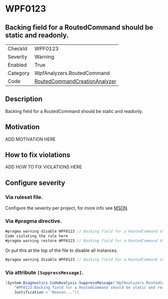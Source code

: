 # WPF0123
## Backing field for a RoutedCommand should be static and readonly.

<!-- start generated table -->
<table>
  <tr>
    <td>CheckId</td>
    <td>WPF0123</td>
  </tr>
  <tr>
    <td>Severity</td>
    <td>Warning</td>
  </tr>
  <tr>
    <td>Enabled</td>
    <td>True</td>
  </tr>
  <tr>
    <td>Category</td>
    <td>WpfAnalyzers.RoutedCommand</td>
  </tr>
  <tr>
    <td>Code</td>
    <td><a href="https://github.com/DotNetAnalyzers/WpfAnalyzers/blob/master/WpfAnalyzers/Analyzers/RoutedCommandCreationAnalyzer.cs">RoutedCommandCreationAnalyzer</a></td>
  </tr>
</table>
<!-- end generated table -->

## Description

Backing field for a RoutedCommand should be static and readonly.

## Motivation

ADD MOTIVATION HERE

## How to fix violations

ADD HOW TO FIX VIOLATIONS HERE

<!-- start generated config severity -->
## Configure severity

### Via ruleset file.

Configure the severity per project, for more info see [MSDN](https://msdn.microsoft.com/en-us/library/dd264949.aspx).

### Via #pragma directive.
```C#
#pragma warning disable WPF0123 // Backing field for a RoutedCommand should be static and readonly.
Code violating the rule here
#pragma warning restore WPF0123 // Backing field for a RoutedCommand should be static and readonly.
```

Or put this at the top of the file to disable all instances.
```C#
#pragma warning disable WPF0123 // Backing field for a RoutedCommand should be static and readonly.
```

### Via attribute `[SuppressMessage]`.

```C#
[System.Diagnostics.CodeAnalysis.SuppressMessage("WpfAnalyzers.RoutedCommand", 
    "WPF0123:Backing field for a RoutedCommand should be static and readonly.", 
    Justification = "Reason...")]
```
<!-- end generated config severity -->